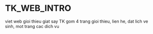 # TK_WEB_INTRO
viet web gioi thieu giat say TK gom 4 trang gioi thieu, lien he, dat lich ve sinh, mot trang cac dich vu 
